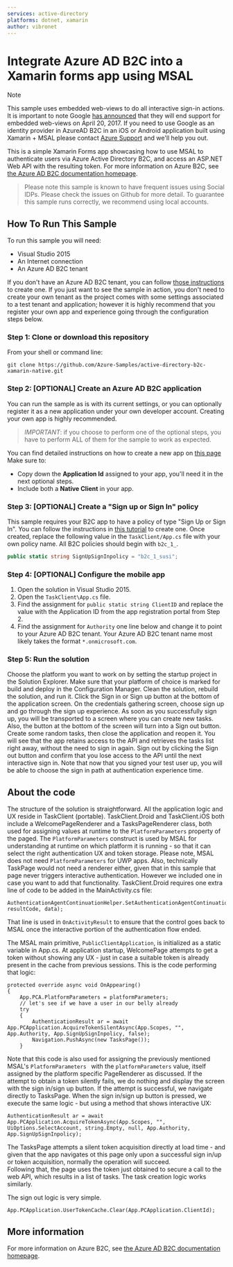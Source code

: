 ```yaml
---
services: active-directory
platforms: dotnet, xamarin
author: vibronet
---
```

# Integrate Azure AD B2C into a Xamarin forms app using MSAL

> [!NOTE]
> This sample uses embedded web-views to do all interactive sign-in actions. It is important to note Google [has announced](https://developers.googleblog.com/2016/08/modernizing-oauth-interactions-in-native-apps.html) that they will end support for embedded web-views on April 20, 2017. If you need to use Google as an identity provider in AzureAD B2C in an iOS or Android application built using Xamarin + MSAL please contact [Azure Support](http://azure.microsoft.com/en-us/support/options/) and we'll help you out.
>

This is a simple Xamarin Forms app showcasing how to use MSAL to authenticate users via Azure Active Directory B2C, and access an ASP.NET Web API with the resulting token.  For more information on Azure B2C, see [the Azure AD B2C documentation homepage](https://azure.microsoft.com/en-us/documentation/services/active-directory-b2c/).

> Please note this sample is known to have frequent issues using Social IDPs.  Please check the issues on Github for more detail.  To guarantee this sample runs correctly, we recommend using local accounts.

## How To Run This Sample

To run this sample you will need:
- Visual Studio 2015
- An Internet connection
- An Azure AD B2C tenant

If you don't have an Azure AD B2C tenant, you can follow [those instructions](https://azure.microsoft.com/en-us/documentation/articles/active-directory-b2c-get-started/) to create one. 
If you just want to see the sample in action, you don't need to create your own tenant as the project comes with some settings associated to a test tenant and application; however it is highly recommend that you register your own app and experience going through the configuration steps below.   

### Step 1:  Clone or download this repository

From your shell or command line:

`git clone https://github.com/Azure-Samples/active-directory-b2c-xamarin-native.git`

### Step 2: [OPTIONAL] Create an Azure AD B2C application 

You can run the sample as is with its current settings, or you can optionally register it as a new application under your own developer account. Creating your own app is highly recommended.

> *IMPORTANT*: if you choose to perform one of the optional steps, you have to perform ALL of them for the sample to work as expected.

You can find detailed instructions on how to create a new app on [this page](https://azure.microsoft.com/en-us/documentation/articles/active-directory-b2c-app-registration/) Make sure to:

- Copy down the **Application Id** assigned to your app, you'll need it in the next optional steps.
- Include both a **Native Client** in your app.

### Step 3: [OPTIONAL] Create a "Sign up or Sign In" policy
This sample requires your B2C app to have a policy of type "Sign Up or Sign In".
You can follow the instructions in [this tutorial](https://azure.microsoft.com/en-us/documentation/articles/active-directory-b2c-reference-policies/#how-to-create-a-sign-up-policy) to create one.
Once created, replace the following value in the `TaskClient/App.cs` file with your own policy name.  All B2C policies should begin with `b2c_1_`.

```C#
public static string SignUpSignInpolicy = "b2c_1_susi";
```

### Step 4: [OPTIONAL] Configure the mobile app
1. Open the solution in Visual Studio 2015.
2. Open the `TaskClient\App.cs` file.
3. Find the assignment for `public static string ClientID` and replace the value with the Application ID from the app registration portal from Step 2.
4. Find the assignment for `Authority` one line below and change it to point to your Azure AD B2C tenant.  Your Azure AD B2C tenant name most likely takes the format `*.onmicrosoft.com`.  

### Step 5:  Run the solution

Choose the platform you want to work on by setting the startup project in the Solution Explorer. Make sure that your platform of choice is marked for build and deploy in the Configuration Manager.
Clean the solution, rebuild the solution, and run it.
Click the Sign in or Sign up button at the bottom of the application screen. On the credentials gathering screen, choose sign up and go through the sign up experience. 
As soon as you successfully sign up, you will be transported to a screen where you can create new tasks. Also, the button at the bottom of the screen will turn into a Sign out button. 
Create some random tasks, then close the application and reopen it. You will see that the app retains access to the API and retrieves the tasks list right away, without the need to sign in again.
Sign out by clicking the Sign out button and confirm that you lose access to the API until the next interactive sign in. Note that now that you signed your test user up, you will be able to choose the sign in path at authentication experience time.

## About the code
The structure of the solution is straightforward. All the application logic and UX reside in TaskClient (portable).
TaskClient.Droid and TaskClient.iOS both include a WelcomePageRenderer and a TasksPageRenderer class, both used for assigning values at runtime to the `PlatformParameters` property of the paged. The `PlatformParameters` construct is used by MSAL for understanding at runtime on which platform it is running  - so that it can select the right authentication UX and token storage. Please note, MSAL does not need `PlatformParameters` for UWP apps. Also, technically TaskPage would not need a renderer either, given that in this sample that page never triggers interactive authentication. However we included one in case you want to add that functionality.
TaskClient.Droid requires one extra line of code to be added in the MainActivity.cs file:

```
AuthenticationAgentContinuationHelper.SetAuthenticationAgentContinuationEventArgs(requestCode, resultCode, data);

```
That line is used in `OnActivityResult` to ensure that the control goes back to MSAL once the interactive portion of the authentication flow ended.

The MSAL main primitive, `PublicClientApplication`, is initialized as a static variable in App.cs.
At application startup, WelcomePage attempts to get a token without showing any UX - just in case a suitable token is already present in the cache from previous sessions. This is the code performing that logic:
```
protected override async void OnAppearing()
{
    App.PCA.PlatformParameters = platformParameters;
    // let's see if we have a user in our belly already
    try
    {
        AuthenticationResult ar = await App.PCApplication.AcquireTokenSilentAsync(App.Scopes, "", App.Authority, App.SignUpSignInpolicy, false);
        Navigation.PushAsync(new TasksPage());
    }
```
Note that this code is also used for assigning the previously mentioned MSAL's `PlatformParameters ` with the `platformParameters` value, itself assigned by the platform specific PageRenderer as discussed. 
If the attempt to obtain a token silently fails, we do nothing and display the screen with the sign in/sign up button. If the attempt is successful, we navigate directly to TasksPage.
When the sign in/sign up button is pressed, we execute the same logic - but using a method that shows interactive UX:

```
AuthenticationResult ar = await App.PCApplication.AcquireTokenAsync(App.Scopes, "", UiOptions.SelectAccount, string.Empty, null, App.Authority, App.SignUpSignInpolicy);
```

The TasksPage attempts a silent token acquisition directly at load time - and given that the app navigates ot this page only upon a successful sign in/up or token acquisition, normally the operation will succeed.  
Following that, the page uses the token just obtained to secure a call to the web API, which results in a list of tasks.
The task creation logic works similarly.

The sign out logic is very simple.                
```
App.PCApplication.UserTokenCache.Clear(App.PCApplication.ClientId);
```

## More information
For more information on Azure B2C, see [the Azure AD B2C documentation homepage](https://azure.microsoft.com/en-us/documentation/services/active-directory-b2c/).
